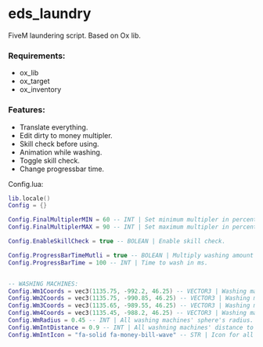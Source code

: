 # eds_laundry
FiveM laundering script. Based on Ox lib.

### Requirements:
- ox_lib
- ox_target
- ox_inventory

### Features:
- Translate everything.
- Edit dirty to money multipler.
- Skill check before using.
- Animation while washing.
- Toggle skill check.
- Change progressbar time.

Config.lua:
```lua
lib.locale()
Config = {}

Config.FinalMultiplerMIN = 60 -- INT | Set minimum multipler in percents.
Config.FinalMultiplerMAX = 90 -- INT | Set maximum multipler in percents.

Config.EnableSkillCheck = true -- BOLEAN | Enable skill check.

Config.ProgressBarTimeMutli = true -- BOLEAN | Multiply washing amount with "Config.ProgressBarTime" for new time for progressbar.
Config.ProgressBarTime = 100 -- INT | Time to wash in ms.


-- WASHING MACHINES:
Config.Wm1Coords = vec3(1135.75, -992.2, 46.25) -- VECTOR3 | Washing machine 1 coordinates.
Config.Wm2Coords = vec3(1135.75, -990.85, 46.25) -- VECTOR3 | Washing machine 2 coordinates.
Config.Wm3Coords = vec3(1135.65, -989.55, 46.25) -- VECTOR3 | Washing machine 3 coordinates.
Config.Wm4Coords = vec3(1135.45, -988.2, 46.25) -- VECTOR3 | Washing machine 4 coordinates.
Config.WmRadius = 0.45 -- INT | All washing machines' sphere's radius.
Config.WmIntDistance = 0.9 -- INT | All washning machines' distance to interract.
Config.WmIntIcon = "fa-solid fa-money-bill-wave" -- STR | Icon for all washing machine's interaction button.
```
